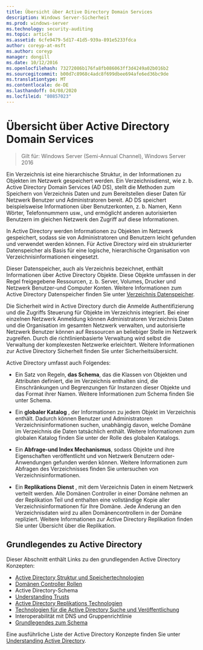 ```yaml
---
title: Übersicht über Active Directory Domain Services
description: Windows Server-Sicherheit
ms.prod: windows-server
ms.technology: security-auditing
ms.topic: article
ms.assetid: 6cfe9479-5d17-41d5-939a-891e5233fdca
author: coreyp-at-msft
ms.author: coreyp
manager: dongill
ms.date: 10/12/2016
ms.openlocfilehash: 73272086b176fa8fb086063ff3d4249a02b016b2
ms.sourcegitcommit: b00d7c8968c4adc8f699dbee694afe6ed36bc9de
ms.translationtype: MT
ms.contentlocale: de-DE
ms.lasthandoff: 04/08/2020
ms.locfileid: "80857023"
---
```

# <a name="active-directory-domain-services-overview"></a>Übersicht über Active Directory Domain Services

>Gilt für: Windows Server (Semi-Annual Channel), Windows Server 2016
  
Ein Verzeichnis ist eine hierarchische Struktur, in der Informationen zu Objekten im Netzwerk gespeichert werden. Ein Verzeichnisdienst, wie z. b. Active Directory Domain Services (AD DS), stellt die Methoden zum Speichern von Verzeichnis Daten und zum Bereitstellen dieser Daten für Netzwerk Benutzer und Administratoren bereit. AD DS speichert beispielsweise Informationen über Benutzerkonten, z. b. Namen, Kenn Wörter, Telefonnummern usw., und ermöglicht anderen autorisierten Benutzern im gleichen Netzwerk den Zugriff auf diese Informationen.  
  
In Active Directory werden Informationen zu Objekten im Netzwerk gespeichert, sodass sie von Administratoren und Benutzern leicht gefunden und verwendet werden können. Für Active Directory wird ein strukturierter Datenspeicher als Basis für eine logische, hierarchische Organisation von Verzeichnisinformationen eingesetzt.  
  
Dieser Datenspeicher, auch als Verzeichnis bezeichnet, enthält Informationen über Active Directory Objekte. Diese Objekte umfassen in der Regel freigegebene Ressourcen, z. b. Server, Volumes, Drucker und Netzwerk Benutzer-und Computer Konten. Weitere Informationen zum Active Directory Datenspeicher finden Sie unter [Verzeichnis Datenspeicher](https://technet.microsoft.com/library/cc736627(v=ws.10).aspx).  
  
Die Sicherheit wird in Active Directory durch die Anmelde Authentifizierung und die Zugriffs Steuerung für Objekte im Verzeichnis integriert. Bei einer einzelnen Netzwerk Anmeldung können Administratoren Verzeichnis Daten und die Organisation im gesamten Netzwerk verwalten, und autorisierte Netzwerk Benutzer können auf Ressourcen an beliebiger Stelle im Netzwerk zugreifen. Durch die richtlinienbasierte Verwaltung wird selbst die Verwaltung der komplexesten Netzwerke erleichtert. Weitere Informationen zur Active Directory Sicherheit finden Sie unter Sicherheitsübersicht.  
  
Active Directory umfasst auch Folgendes:  
* Ein Satz von Regeln, **das Schema**, das die Klassen von Objekten und Attributen definiert, die im Verzeichnis enthalten sind, die Einschränkungen und Begrenzungen für Instanzen dieser Objekte und das Format ihrer Namen. Weitere Informationen zum Schema finden Sie unter Schema.  
  
  
* Ein **globaler Katalog** , der Informationen zu jedem Objekt im Verzeichnis enthält. Dadurch können Benutzer und Administratoren Verzeichnisinformationen suchen, unabhängig davon, welche Domäne im Verzeichnis die Daten tatsächlich enthält. Weitere Informationen zum globalen Katalog finden Sie unter der Rolle des globalen Katalogs.  
  
  
* Ein **Abfrage-und Index Mechanismus**, sodass Objekte und ihre Eigenschaften veröffentlicht und von Netzwerk Benutzern oder-Anwendungen gefunden werden können. Weitere Informationen zum Abfragen des Verzeichnisses finden Sie untersuchen von Verzeichnisinformationen.  
  
  
* Ein **Replikations Dienst** , mit dem Verzeichnis Daten in einem Netzwerk verteilt werden. Alle Domänen Controller in einer Domäne nehmen an der Replikation Teil und enthalten eine vollständige Kopie aller Verzeichnisinformationen für Ihre Domäne. Jede Änderung an den Verzeichnisdaten wird zu allen Domänencontrollern in der Domäne repliziert. Weitere Informationen zur Active Directory Replikation finden Sie unter Übersicht über die Replikation.  
  
## <a name="understanding-active-directory"></a>Grundlegendes zu Active Directory  
 Dieser Abschnitt enthält Links zu den grundlegenden Active Directory Konzepten:  
   
* [Active Directory Struktur und Speichertechnologien](https://technet.microsoft.com/library/cc759186(v=ws.10).aspx)  
* [Domänen Controller Rollen](https://technet.microsoft.com/library/cc786438(v=ws.10).aspx)   
* Active Directory-Schema   
* [Understanding Trusts](https://technet.microsoft.com/library/cc771294(v=ws.10).aspx)   
* [Active Directory Replikations Technologien](https://technet.microsoft.com/library/cc786438(v=ws.10).aspx)   
* [Technologien für die Active Directory Suche und Veröffentlichung](https://technet.microsoft.com/library/cc775686(v=ws.10).aspx)   
* Interoperabilität mit DNS und Gruppenrichtlinie   
* [Grundlegendes zum Schema](https://technet.microsoft.com/library/cc759402(v=ws.10).aspx)   
  
Eine ausführliche Liste der Active Directory Konzepte finden Sie unter [Understanding Active Directory](https://technet.microsoft.com/library/cc781408(v=ws.10).aspx).   

